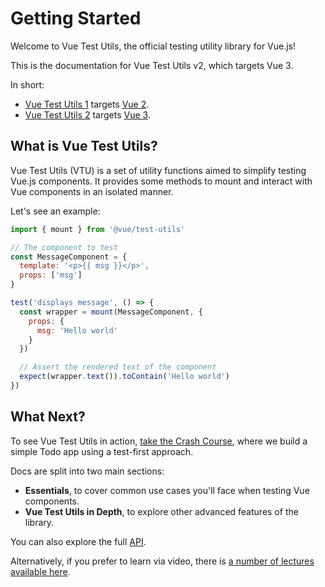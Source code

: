# Getting Started

Welcome to Vue Test Utils, the official testing utility library for Vue.js!

This is the documentation for Vue Test Utils v2, which targets Vue 3.

In short:

- [Vue Test Utils 1](https://github.com/vuejs/vue-test-utils/) targets [Vue 2](https://github.com/vuejs/vue/).
- [Vue Test Utils 2](https://github.com/vuejs/test-utils/) targets [Vue 3](https://github.com/vuejs/vue-next/).

## What is Vue Test Utils?

Vue Test Utils (VTU) is a set of utility functions aimed to simplify testing Vue.js components. It provides some methods to mount and interact with Vue components in an isolated manner.

Let's see an example:

```js
import { mount } from '@vue/test-utils'

// The component to test
const MessageComponent = {
  template: '<p>{{ msg }}</p>',
  props: ['msg']
}

test('displays message', () => {
  const wrapper = mount(MessageComponent, {
    props: {
      msg: 'Hello world'
    }
  })

  // Assert the rendered text of the component
  expect(wrapper.text()).toContain('Hello world')
})
```

## What Next?

To see Vue Test Utils in action, [take the Crash Course](../guide/essentials/a-crash-course.md), where we build a simple Todo app using a test-first approach.

Docs are split into two main sections:

- **Essentials**, to cover common use cases you'll face when testing Vue components.
- **Vue Test Utils in Depth**, to explore other advanced features of the library.

You can also explore the full [API](../api/).

Alternatively, if you prefer to learn via video, there is [a number of lectures available here](https://www.youtube.com/playlist?list=PLC2LZCNWKL9ahK1IoODqYxKu5aA9T5IOA).
